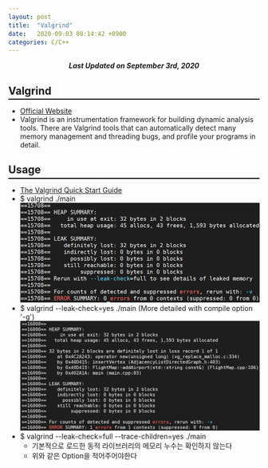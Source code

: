 ```yaml
---
layout: post
title:  "Valgrind"
date:   2020-09-03 08:14:42 +0900
categories: C/C++
---
```


<div style="text-align: center"><i><b>Last Updated on September 3rd, 2020</b></i></div>

## Valgrind
<hr style="height: 2px; border:none; margin-top: -1em; margin-bottom:0.5em; padding: 0; background:black">

* [Official Website](https://valgrind.org/)
* Valgrind is an instrumentation framework for building dynamic analysis tools. There are Valgrind tools that can automatically detect many memory management and threading bugs, and profile your programs in detail.

## Usage
<hr style="height: 2px; border:none; margin-top: -1em; margin-bottom:0.5em; padding: 0; background:black">

* [The Valgrind Quick Start Guide](https://www.valgrind.org/docs/manual/quick-start.html#quick-start.intro)
* $ valgrind ./main <img src="/img/val1.jpg">
* $ valgrind --leak-check=yes ./main (More detailed with compile option '-g') <img src="/img/val2.jpg">
* $ valgrind --leak-check=full --trace-children=yes ./main
    * 기본적으로 로드한 동적 라이브러리의 메모리 누수는 확인하지 않는다
    * 위와 같은 Option을 적어주어야한다


